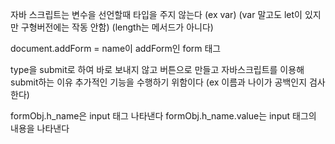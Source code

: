 자바 스크립트는  변수을 선언할때 타입을 주지 않는다 (ex var) (var 말고도 let이 있지만 구형버전에는 작동 안함)
(length는 메서드가 아니다)

document.addForm = name이 addForm인  form 태그

type을 submit로 하여 바로 보내지 않고 버튼으로 만들고 자바스크립트를 이용해 submit하는 이유 추가적인 기능을 수행하기 위함이다
(ex 이름과 나이가 공백인지 검사한다)

formObj.h_name은 input 태그 나타낸다
formObj.h_name.value는 input 태그의 내용을 나타낸다
